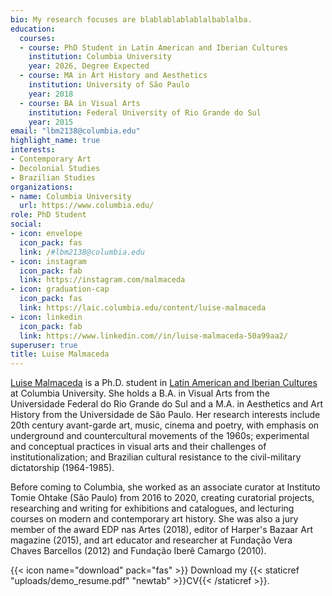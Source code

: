 ```yaml
---
bio: My research focuses are blablablablablalbablalba.
education:
  courses:
  - course: PhD Student in Latin American and Iberian Cultures
    institution: Columbia University
    year: 2026, Degree Expected
  - course: MA in Art History and Aesthetics
    institution: University of São Paulo
    year: 2018
  - course: BA in Visual Arts
    institution: Federal University of Rio Grande do Sul
    year: 2015
email: "lbm2138@columbia.edu"
highlight_name: true
interests:
- Contemporary Art
- Decolonial Studies
- Brazilian Studies
organizations:
- name: Columbia University
  url: https://www.columbia.edu/
role: PhD Student
social:
- icon: envelope
  icon_pack: fas
  link: /#lbm2138@columbia.edu
- icon: instagram
  icon_pack: fab
  link: https://instagram.com/malmaceda
- icon: graduation-cap
  icon_pack: fas
  link: https://laic.columbia.edu/content/luise-malmaceda
- icon: linkedin
  icon_pack: fab
  link: https://www.linkedin.com//in/luise-malmaceda-50a99aa2/
superuser: true
title: Luise Malmaceda
---
```


[Luise Malmaceda](https://laic.columbia.edu/content/luise-malmaceda) is a Ph.D. student in [Latin American and Iberian Cultures](https://laic.columbia.edu/) at Columbia University. She holds a B.A. in Visual Arts from the Universidade Federal do Rio Grande do Sul and a M.A. in Aesthetics and Art History from the Universidade de São Paulo. Her research interests include 20th century avant-garde art, music, cinema and poetry, with emphasis on underground and countercultural movements of the 1960s; experimental and conceptual practices in visual arts and their challenges of institutionalization; and Brazilian cultural resistance to the civil-military dictatorship (1964-1985).

Before coming to Columbia, she worked as an associate curator at Instituto Tomie Ohtake (São Paulo) from 2016 to 2020, creating curatorial projects, researching and writing for exhibitions and catalogues, and lecturing courses on modern and contemporary art history. She was also a jury member of the award EDP nas Artes (2018), editor of Harper's Bazaar Art magazine (2015), and art educator and researcher at Fundação Vera Chaves Barcellos (2012) and Fundação Iberê Camargo (2010).

{{< icon name="download" pack="fas" >}} Download my {{< staticref "uploads/demo_resume.pdf" "newtab" >}}CV{{< /staticref >}}.
